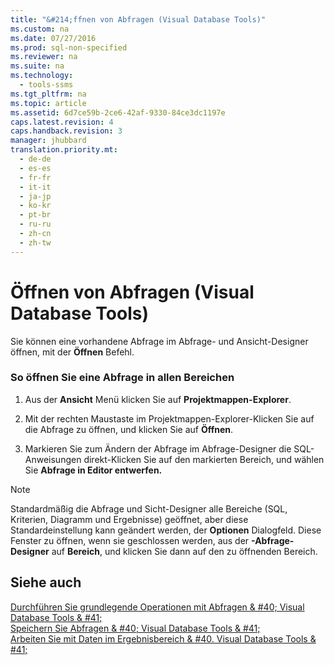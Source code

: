 ```yaml
---
title: "&#214;ffnen von Abfragen (Visual Database Tools)"
ms.custom: na
ms.date: 07/27/2016
ms.prod: sql-non-specified
ms.reviewer: na
ms.suite: na
ms.technology: 
  - tools-ssms
ms.tgt_pltfrm: na
ms.topic: article
ms.assetid: 6d7ce59b-2ce6-42af-9330-84ce3dc1197e
caps.latest.revision: 4
caps.handback.revision: 3
manager: jhubbard
translation.priority.mt: 
  - de-de
  - es-es
  - fr-fr
  - it-it
  - ja-jp
  - ko-kr
  - pt-br
  - ru-ru
  - zh-cn
  - zh-tw
---
```

# &#214;ffnen von Abfragen (Visual Database Tools)
Sie können eine vorhandene Abfrage im Abfrage- und Ansicht-Designer öffnen, mit der **Öffnen** Befehl.  
  
### So öffnen Sie eine Abfrage in allen Bereichen  
  
1.  Aus der **Ansicht** Menü klicken Sie auf **Projektmappen-Explorer**.  
  
2.  Mit der rechten Maustaste im Projektmappen-Explorer\-Klicken Sie auf die Abfrage zu öffnen, und klicken Sie auf **Öffnen**.  
  
3.  Markieren Sie zum Ändern der Abfrage im Abfrage-Designer die SQL-Anweisungen direkt\-Klicken Sie auf den markierten Bereich, und wählen Sie **Abfrage in Editor entwerfen.**  
  
> [!NOTE]  
> Standardmäßig die Abfrage und Sicht-Designer alle Bereiche (SQL, Kriterien, Diagramm und Ergebnisse) geöffnet, aber diese Standardeinstellung kann geändert werden, der **Optionen** Dialogfeld. Diese Fenster zu öffnen, wenn sie geschlossen werden, aus der **-Abfrage-Designer** auf **Bereich**, und klicken Sie dann auf den zu öffnenden Bereich.  
  
## Siehe auch  
[Durchführen Sie grundlegende Operationen mit Abfragen & #40; Visual Database Tools & #41;](../content/Perform-Basic-Operations-with-Queries--Visual-Database-Tools-.md)  
[Speichern Sie Abfragen & #40; Visual Database Tools & #41;](../content/Save-Queries--Visual-Database-Tools-.md)  
[Arbeiten Sie mit Daten im Ergebnisbereich & #40. Visual Database Tools & #41;](../content/Work-with-Data-in-the-Results-Pane--Visual-Database-Tools-.md)  
  
